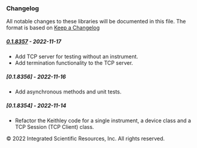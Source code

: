 ### Changelog
All notable changes to these libraries will be documented in this file.
The format is based on [Keep a Changelog](https://keepachangelog.com/en/1.0.0/)

##### [0.1.8357] - 2022-11-17
* Add TCP server for testing without an instrument.
* Add termination functionality to the TCP server. 

##### [0.1.8356] - 2022-11-16
* Add asynchronous methods and unit tests.

##### [0.1.8354] - 2022-11-14
* Refactor the Keithley code for a single instrument, a device class and a TCP Session (TCP Client) class.

&copy;  2022 Integrated Scientific Resources, Inc. All rights reserved.

[0.1.8357]: https://github.com/ATECoder/dn.vi.tcp
